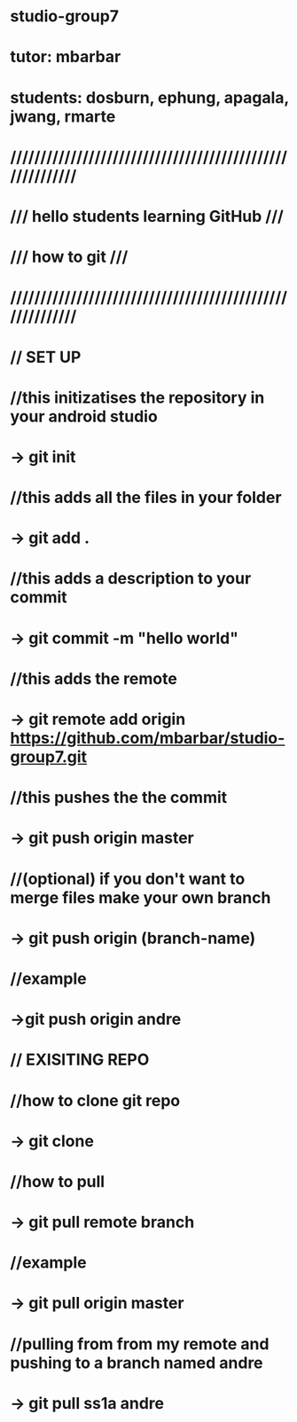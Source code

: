 # studio-group7
# tutor: mbarbar
# students: dosburn, ephung, apagala, jwang, rmarte
# /////////////////////////////////////////////////////////
# ///		hello students learning GitHub		///
# ///			how to git			///
# /////////////////////////////////////////////////////////
# 
# // SET UP
# //this initizatises the repository in your android studio 
# -> git init
# //this adds all the files in your folder
# -> git add .
# //this adds a description to your commit
# -> git commit -m "hello world"
# //this adds the remote
# -> git remote add origin https://github.com/mbarbar/studio-group7.git
# //this pushes the the commit
# -> git push origin master
# //(optional) if you don't want to merge files make your own branch
# -> git push origin (branch-name)
# //example
# ->git push origin andre
#
# // EXISITING REPO
# //how to clone git repo
# -> git clone
# //how to pull
# -> git pull remote branch
# //example
# -> git pull origin master
# //pulling from from my remote and pushing to a branch named andre
# -> git pull ss1a andre
